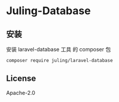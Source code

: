 # Juling-Database

## 安装

安装 laravel-database 工具 的 composer 包

```
composer require juling/laravel-database
```

## License

Apache-2.0
